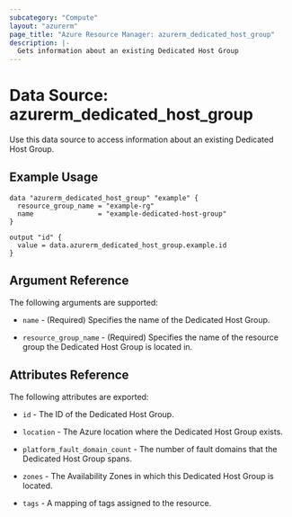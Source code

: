 ```yaml
---
subcategory: "Compute"
layout: "azurerm"
page_title: "Azure Resource Manager: azurerm_dedicated_host_group"
description: |-
  Gets information about an existing Dedicated Host Group
---
```


# Data Source: azurerm_dedicated_host_group

Use this data source to access information about an existing Dedicated Host Group.

## Example Usage

```hcl
data "azurerm_dedicated_host_group" "example" {
  resource_group_name = "example-rg"
  name                = "example-dedicated-host-group" 
}

output "id" {
  value = data.azurerm_dedicated_host_group.example.id
}
```

## Argument Reference

The following arguments are supported:

* `name` - (Required) Specifies the name of the Dedicated Host Group.

* `resource_group_name` - (Required) Specifies the name of the resource group the Dedicated Host Group is located in.


## Attributes Reference

The following attributes are exported:

* `id` - The ID of the Dedicated Host Group.

* `location` - The Azure location where the Dedicated Host Group exists.

* `platform_fault_domain_count` - The number of fault domains that the Dedicated Host Group spans.

* `zones` - The Availability Zones in which this Dedicated Host Group is located.

* `tags` - A mapping of tags assigned to the resource.
